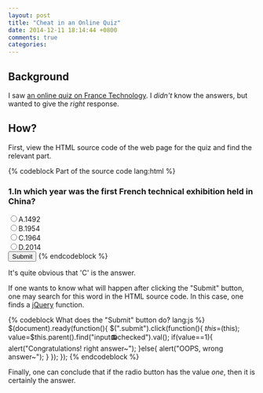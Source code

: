 ```yaml
---
layout: post
title: "Cheat in an Online Quiz"
date: 2014-12-11 18:14:44 +0800
comments: true
categories: 
---
```


Background
---

I saw [an online quiz on France Technology][quiz].  I *didn't* know
the answers, but wanted to give the *right* response.

<!-- more -->

How?
---

First, view the HTML source code of the web page for the quiz and find
the relevant part.

{% codeblock Part of the source code lang:html %}
<div><h3>1.In which year was the first French technical exhibition
held in China?</h3></div>
<input type="radio"  name="d1">A.1492 <br />
<input type="radio" name="d1">B.1954<br />
<input type="radio" name="d1" value="1">C.1964 <br />
<input type="radio" name="d1">D.2014<br />
<input type="button" value="Submit" class="submit"/>
</div>
{% endcodeblock %}

It's quite obvious that 'C' is the answer.

If one wants to know what will happen after clicking the "Submit"
button, one may search for this word in the HTML source code.  In this
case, one finds a [jQuery] function.

{% codeblock What does the "Submit" button do? lang:js %}
$(document).ready(function(){
  $(".submit").click(function(){
	$this=$(this);
	value=$this.parent().find("input:radio:checked").val();
	if(value==1){
	    alert("Congratulations! right answer~");
	}else{
	    alert("OOPS, wrong answer~");
	}
  });
});
{% endcodeblock %}

Finally, one can conclude that if the radio button has the value
*one*, then it is certainly the answer.

[quiz]: http://www.kejifalanxi.com/en/category/quiz
[jQuery]: http://jquery.com
